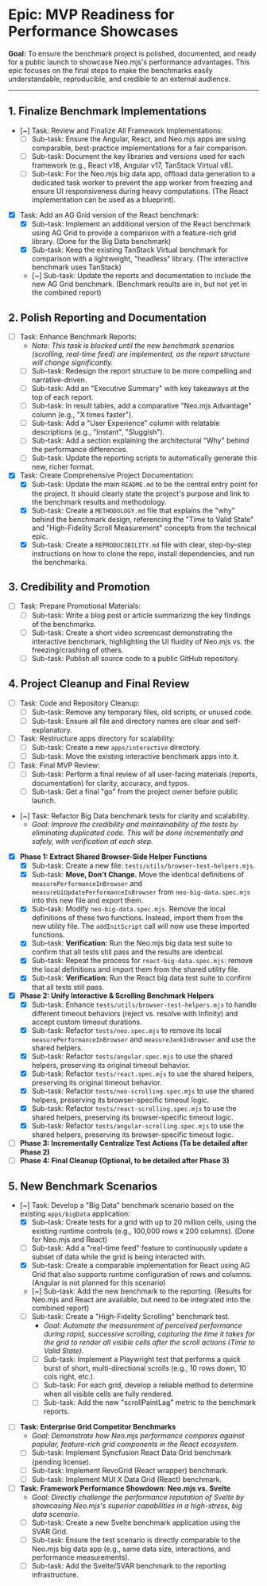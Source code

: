 # Epic: MVP Readiness for Performance Showcases

**Goal:** To ensure the benchmark project is polished, documented, and ready for a public launch to showcase Neo.mjs's performance advantages. This epic focuses on the final steps to make the benchmarks easily understandable, reproducible, and credible to an external audience.

---

## 1. Finalize Benchmark Implementations

-   [~] Task: Review and Finalize All Framework Implementations:
    -   [ ] Sub-task: Ensure the Angular, React, and Neo.mjs apps are using comparable, best-practice implementations for a fair comparison.
    -   [ ] Sub-task: Document the key libraries and versions used for each framework (e.g., React v18, Angular v17, TanStack Virtual v8).
    -   [ ] Sub-task: For the Neo.mjs big data app, offload data generation to a dedicated task worker to prevent the app worker from freezing and ensure UI responsiveness during heavy computations. (The React implementation can be used as a blueprint).
-   [x] Task: Add an AG Grid version of the React benchmark:
    -   [x] Sub-task: Implement an additional version of the React benchmark using AG Grid to provide a comparison with a feature-rich grid library. (Done for the Big Data benchmark)
    -   [x] Sub-task: Keep the existing TanStack Virtual benchmark for comparison with a lightweight, "headless" library. (The interactive benchmark uses TanStack)
    -   [~] Sub-task: Update the reports and documentation to include the new AG Grid benchmark. (Benchmark results are in, but not yet in the combined report)

## 2. Polish Reporting and Documentation

-   [ ] Task: Enhance Benchmark Reports:
    -   *Note: This task is blocked until the new benchmark scenarios (scrolling, real-time feed) are implemented, as the report structure will change significantly.*
    -   [ ] Sub-task: Redesign the report structure to be more compelling and narrative-driven.
    -   [ ] Sub-task: Add an "Executive Summary" with key takeaways at the top of each report.
    -   [ ] Sub-task: In result tables, add a comparative "Neo.mjs Advantage" column (e.g., "X times faster").
    -   [ ] Sub-task: Add a "User Experience" column with relatable descriptions (e.g., "Instant", "Sluggish").
    -   [ ] Sub-task: Add a section explaining the architectural "Why" behind the performance differences.
    -   [ ] Sub-task: Update the reporting scripts to automatically generate this new, richer format.
-   [x] Task: Create Comprehensive Project Documentation:
    -   [x] Sub-task: Update the main `README.md` to be the central entry point for the project. It should clearly state the project's purpose and link to the benchmark results and methodology.
    -   [x] Sub-task: Create a `METHODOLOGY.md` file that explains the "why" behind the benchmark design, referencing the "Time to Valid State" and "High-Fidelity Scroll Measurement" concepts from the technical epic.
    -   [x] Sub-task: Create a `REPRODUCIBILITY.md` file with clear, step-by-step instructions on how to clone the repo, install dependencies, and run the benchmarks.

## 3. Credibility and Promotion


-   [ ] Task: Prepare Promotional Materials:
    -   [ ] Sub-task: Write a blog post or article summarizing the key findings of the benchmarks.
    -   [ ] Sub-task: Create a short video screencast demonstrating the interactive benchmark, highlighting the UI fluidity of Neo.mjs vs. the freezing/crashing of others.
    -   [ ] Sub-task: Publish all source code to a public GitHub repository.

## 4. Project Cleanup and Final Review

-   [ ] Task: Code and Repository Cleanup:
    -   [ ] Sub-task: Remove any temporary files, old scripts, or unused code.
    -   [ ] Sub-task: Ensure all file and directory names are clear and self-explanatory.
-   [ ] Task: Restructure apps directory for scalability:
    -   [ ] Sub-task: Create a new `apps/interactive` directory.
    -   [ ] Sub-task: Move the existing interactive benchmark apps into it.
-   [ ] Task: Final MVP Review:
    -   [ ] Sub-task: Perform a final review of all user-facing materials (reports, documentation) for clarity, accuracy, and typos.
    -   [ ] Sub-task: Get a final "go" from the project owner before public launch.
-   [~] Task: Refactor Big Data benchmark tests for clarity and scalability.
    -   *Goal: Improve the credibility and maintainability of the tests by eliminating duplicated code. This will be done incrementally and safely, with verification at each step.*
-   [x] **Phase 1: Extract Shared Browser-Side Helper Functions**
    -   [x] Sub-task: Create a new file: `tests/utils/browser-test-helpers.mjs`.
    -   [x] Sub-task: **Move, Don't Change.** Move the identical definitions of `measurePerformanceInBrowser` and `measureUiUpdatePerformanceInBrowser` from `neo-big-data.spec.mjs` into this new file and export them.
    -   [x] Sub-task: Modify `neo-big-data.spec.mjs`. Remove the local definitions of these two functions. Instead, import them from the new utility file. The `addInitScript` call will now use these imported functions.
    -   [x] Sub-task: **Verification:** Run the Neo.mjs big data test suite to confirm that all tests still pass and the results are identical.
    -   [x] Sub-task: Repeat the process for `react-big-data.spec.mjs`: remove the local definitions and import them from the shared utility file.
    -   [x] Sub-task: **Verification:** Run the React big data test suite to confirm that all tests still pass.
-   [x] **Phase 2: Unify Interactive & Scrolling Benchmark Helpers**
    -   [x] Sub-task: Enhance `tests/utils/browser-test-helpers.mjs` to handle different timeout behaviors (reject vs. resolve with Infinity) and accept custom timeout durations.
    -   [x] Sub-task: Refactor `tests/neo.spec.mjs` to remove its local `measurePerformanceInBrowser` and `measureJankInBrowser` and use the shared helpers.
    -   [x] Sub-task: Refactor `tests/angular.spec.mjs` to use the shared helpers, preserving its original timeout behavior.
    -   [x] Sub-task: Refactor `tests/react.spec.mjs` to use the shared helpers, preserving its original timeout behavior.
    -   [x] Sub-task: Refactor `tests/neo-scrolling.spec.mjs` to use the shared helpers, preserving its browser-specific timeout logic.
    -   [x] Sub-task: Refactor `tests/react-scrolling.spec.mjs` to use the shared helpers, preserving its browser-specific timeout logic.
    -   [x] Sub-task: Refactor `tests/angular-scrolling.spec.mjs` to use the shared helpers, preserving its browser-specific timeout logic.
-   [ ] **Phase 3: Incrementally Centralize Test Actions (To be detailed after Phase 2)**
-   [ ] **Phase 4: Final Cleanup (Optional, to be detailed after Phase 3)**

## 5. New Benchmark Scenarios
-   [~] Task: Develop a "Big Data" benchmark scenario based on the existing `apps/bigData` application:
    -   [x] Sub-task: Create tests for a grid with up to 20 million cells, using the existing runtime controls (e.g., 100,000 rows x 200 columns). (Done for Neo.mjs and React)
    -   [ ] Sub-task: Add a "real-time feed" feature to continuously update a subset of data while the grid is being interacted with.
    -   [x] Sub-task: Create a comparable implementation for React using AG Grid that also supports runtime configuration of rows and columns. (Angular is not planned for this scenario)
    -   [~] Sub-task: Add the new benchmark to the reporting. (Results for Neo.mjs and React are available, but need to be integrated into the combined report)
    -   [ ] Sub-task: Create a "High-Fidelity Scrolling" benchmark test.
        -   *Goal: Automate the measurement of perceived performance during rapid, successive scrolling, capturing the time it takes for the grid to render all visible cells after the scroll actions (Time to Valid State).*
        -   [ ] Sub-task: Implement a Playwright test that performs a quick burst of short, multi-directional scrolls (e.g., 10 rows down, 10 cols right, etc.).
        -   [ ] Sub-task: For each grid, develop a reliable method to determine when all visible cells are fully rendered.
        -   [ ] Sub-task: Add the new "scrollPaintLag" metric to the benchmark reports.

-   [ ] **Task: Enterprise Grid Competitor Benchmarks**
    -   *Goal: Demonstrate how Neo.mjs performance compares against popular, feature-rich grid components in the React ecosystem.*
    -   [ ] Sub-task: Implement Syncfusion React Data Grid benchmark (pending license).
    -   [ ] Sub-task: Implement RevoGrid (React wrapper) benchmark.
    -   [ ] Sub-task: Implement MUI X Data Grid (React) benchmark.

-   [ ] **Task: Framework Performance Showdown: Neo.mjs vs. Svelte**
    -   *Goal: Directly challenge the performance reputation of Svelte by showcasing Neo.mjs's superior capabilities in a high-stress, big data scenario.*
    -   [ ] Sub-task: Create a new Svelte benchmark application using the SVAR Grid.
    -   [ ] Sub-task: Ensure the test scenario is directly comparable to the Neo.mjs big data app (e.g., same data size, interactions, and performance measurements).
    -   [ ] Sub-task: Add the Svelte/SVAR benchmark to the reporting infrastructure.
